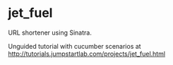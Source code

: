 jet_fuel
========

URL shortener using Sinatra. 

Unguided tutorial with cucumber scenarios at http://tutorials.jumpstartlab.com/projects/jet_fuel.html

